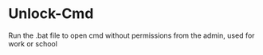 # Unlock-Cmd

Run the .bat file to open cmd without permissions from the admin, used for work or school
